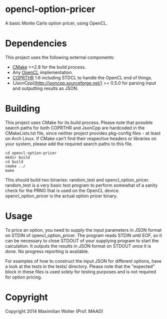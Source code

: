 opencl-option-pricer
====================

A basic Monte Carlo option pricer, using OpenCL.

Dependencies
============

This project uses the following external components:
* [CMake](http://cmake.org/) >=2.8 for the build process.
* Any [OpenCL](https://www.khronos.org/opencl/) implementation.
* [COPRTHR](https://github.com/browndeer/coprthr) 1.6 including STDCL to handle the OpenCL end of things.
* (JsonCpp)[http://jsoncpp.sourceforge.net/] >= 0.5.0 for parsing input and outputting results as JSON.

Building
========

This project uses CMake for its build process. Please note that possible search paths for both COPRTHR and JsonCpp
are hardcoded in the CMakeLists.txt file, since neither project provides pkg-config files - at least on Arch Linux.
If CMake can't find their respective headers or libraries on your system, please add the required search paths to this file.

```shell
cd opencl-option-pricer
mkdir build
cd build
cmake ../
make
```

This should build two binaries: random_test and opencl_option_pricer.
random_test is a very basic test program to perform somewhat of a sanity check for the PRNG that is used on the OpenCL device.
opencl_option_pricer is the actual option pricer binary.

Usage
=====

To price an option, you need to supply the input parameters in JSON format on STDIN of opencl_option_pricer. The program reads
STDIN until EOF, so it can be necessary to close STDOUT of your supplying program to start the calculation.
It outputs the results in JSON format on STDOUT once it is done.
No progress reporting is available.

For examples of how to construct the input JSON for different options, have a look at the tests in the tests/ directory.
Please note that the "expected" block in these files is used solely for testing purposes and is not required for option pricing.

Copyright
=========

Copyright 2014 Maximilian Wolter (Prof. MAAD)

